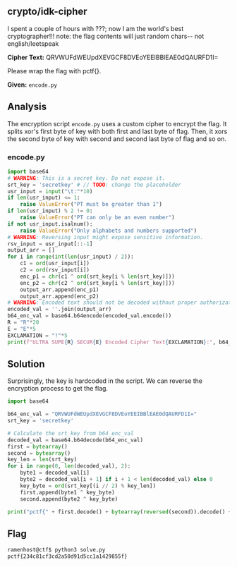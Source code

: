 ## crypto/idk-cipher
I spent a couple of hours with ???; now I am the world's best cryptographer!!! note: the flag contents will just random chars-- not english/leetspeak

**Cipher Text:** QRVWUFdWEUpdXEVGCF8DVEoYEEIBBlEAE0dQAURFD1I=

Please wrap the flag with pctf{}.

**Given:** `encode.py`

## Analysis

The encryption script `encode.py` uses a custom cipher to encrypt the flag. It splits xor's first byte of key with both first and last byte of flag. Then, it xors the second byte of key with second and second last byte of flag and so on.

### encode.py
```python
import base64
# WARNING: This is a secret key. Do not expose it.
srt_key = 'secretkey' # // TODO: change the placeholder
usr_input = input("\t:"*10)
if len(usr_input) <= 1:
    raise ValueError("PT must be greater than 1")
if len(usr_input) % 2 != 0:
    raise ValueError("PT can only be an even number")
if not usr_input.isalnum():
    raise ValueError("Only alphabets and numbers supported")
# WARNING: Reversing input might expose sensitive information.
rsv_input = usr_input[::-1]
output_arr = []
for i in range(int(len(usr_input) / 2)):
    c1 = ord(usr_input[i])
    c2 = ord(rsv_input[i])
    enc_p1 = chr(c1 ^ ord(srt_key[i % len(srt_key)]))
    enc_p2 = chr(c2 ^ ord(srt_key[i % len(srt_key)]))
    output_arr.append(enc_p1)
    output_arr.append(enc_p2)
# WARNING: Encoded text should not be decoded without proper authorization.
encoded_val = ''.join(output_arr)
b64_enc_val = base64.b64encode(encoded_val.encode())
R = "R"*20
E = "E"*5
EXCLAMATION = "!"*5
print(f"ULTRA SUPE{R} SECUR{E} Encoded Cipher Text{EXCLAMATION}:", b64_enc_val.decode())
```

## Solution
Surprisingly, the key is hardcoded in the script. We can reverse the encryption process to get the flag.

```python
import base64

b64_enc_val = "QRVWUFdWEUpdXEVGCF8DVEoYEEIBBlEAE0dQAURFD1I="
srt_key = 'secretkey'

# Calculate the srt_key from b64_enc_val
decoded_val = base64.b64decode(b64_enc_val)
first = bytearray()
second = bytearray()
key_len = len(srt_key)
for i in range(0, len(decoded_val), 2):
    byte1 = decoded_val[i]
    byte2 = decoded_val[i + 1] if i + 1 < len(decoded_val) else 0
    key_byte = ord(srt_key[(i // 2) % key_len])
    first.append(byte1 ^ key_byte)
    second.append(byte2 ^ key_byte)

print("pctf{" + first.decode() + bytearray(reversed(second)).decode() + "}")
```

## Flag
```bash
ramenhost@ctf$ python3 solve.py 
pctf{234c81cf3cd2a50d91d5cc1a1429855f}
```

